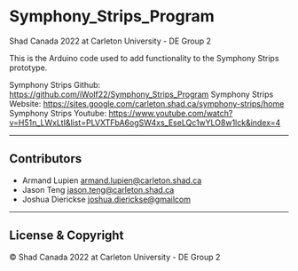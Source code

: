 # Symphony_Strips_Program
Shad Canada 2022 at Carleton University - DE Group 2

This is the Arduino code used to add functionality to the Symphony Strips prototype.

Symphony Strips Github: https://github.com/iWolf22/Symphony_Strips_Program
Symphony Strips Website: https://sites.google.com/carleton.shad.ca/symphony-strips/home
Symphony Strips Youtube: https://www.youtube.com/watch?v=H51n_LWxLtI&list=PLVXTFbA6ogSW4xs_EseLQc1wYLO8w1lck&index=4

---

## Contributors

- Armand Lupien <armand.lupien@carleton.shad.ca>
- Jason Teng <jason.teng@carleton.shad.ca>
- Joshua Dierickse <joshua.dierickse@gmailcom>

---

## License & Copyright

© Shad Canada 2022 at Carleton University - DE Group 2

